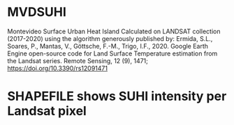 # MVDSUHI
Montevideo Surface Urban Heat Island 
Calculated on LANDSAT collection (2017-2020)
using the algorithm generously published by:
Ermida, S.L., Soares, P., Mantas, V., Göttsche, F.-M., Trigo, I.F., 2020. 
    Google Earth Engine open-source code for Land Surface Temperature estimation from the Landsat series.
    Remote Sensing, 12 (9), 1471; https://doi.org/10.3390/rs12091471

# SHAPEFILE shows SUHI intensity per Landsat pixel
